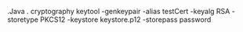 .Java
  . cryptography
      keytool -genkeypair -alias testCert -keyalg RSA -storetype PKCS12 -keystore keystore.p12 -storepass password

